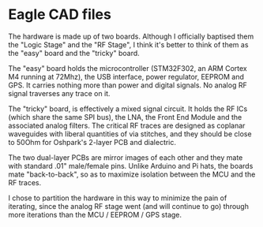# Eagle CAD files

The hardware is made up of two boards. Although I officially baptised them the "Logic Stage" and the "RF Stage", I think it's better to think of them
as the "easy" board and the "tricky" board. 

The "easy" board holds the microcontroller (STM32F302, an ARM Cortex M4 running at 72Mhz), the USB interface, power regulator, EEPROM and GPS. It carries nothing
more than power and digital signals. No analog RF signal traverses any trace on it.

The "tricky" board, is effectively a mixed signal circuit. It holds the RF ICs (which share the same SPI bus), the LNA, the Front End Module and the associated 
analog filters. The critical RF traces are designed as coplanar waveguides with liberal quantities of via stitches, and they should be close to 50Ohm for 
Oshpark's 2-layer PCB and dialectric.

The two dual-layer PCBs are mirror images of each other and they mate with standard .01" male/female pins. Unlike Arduino and Pi hats, the boards mate 
"back-to-back", so as to maximize isolation between the MCU and the RF traces.

I chose to partition the hardware in this way to minimize the pain of iterating, since the analog RF stage went (and will continue to go) 
through more iterations than the MCU / EEPROM / GPS stage. 

